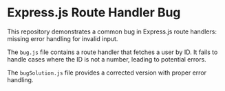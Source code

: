 # Express.js Route Handler Bug

This repository demonstrates a common bug in Express.js route handlers: missing error handling for invalid input.

The `bug.js` file contains a route handler that fetches a user by ID.  It fails to handle cases where the ID is not a number, leading to potential errors.

The `bugSolution.js` file provides a corrected version with proper error handling.